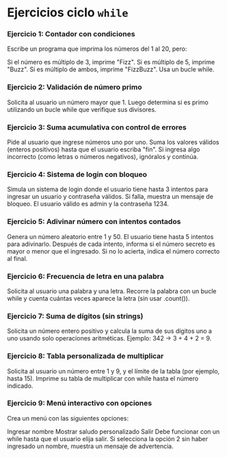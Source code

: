 # Ejercicios ciclo `while`
### Ejercicio 1: Contador con condiciones
Escribe un programa que imprima los números del 1 al 20, pero:

Si el número es múltiplo de 3, imprime "Fizz".
Si es múltiplo de 5, imprime "Buzz".
Si es múltiplo de ambos, imprime "FizzBuzz". Usa un bucle while.

### Ejercicio 2: Validación de número primo
Solicita al usuario un número mayor que 1. Luego determina si es primo utilizando un bucle while que verifique sus divisores.

### Ejercicio 3: Suma acumulativa con control de errores
Pide al usuario que ingrese números uno por uno. Suma los valores válidos (enteros positivos) hasta que el usuario escriba "fin". Si ingresa algo incorrecto (como letras o números negativos), ignóralos y continúa.

### Ejercicio 4: Sistema de login con bloqueo
Simula un sistema de login donde el usuario tiene hasta 3 intentos para ingresar un usuario y contraseña válidos. Si falla, muestra un mensaje de bloqueo. El usuario válido es admin y la contraseña 1234.

### Ejercicio 5: Adivinar número con intentos contados
Genera un número aleatorio entre 1 y 50. El usuario tiene hasta 5 intentos para adivinarlo. Después de cada intento, informa si el número secreto es mayor o menor que el ingresado. Si no lo acierta, indica el número correcto al final.

### Ejercicio 6: Frecuencia de letra en una palabra
Solicita al usuario una palabra y una letra. Recorre la palabra con un bucle while y cuenta cuántas veces aparece la letra (sin usar .count()).

### Ejercicio 7: Suma de dígitos (sin strings)
Solicita un número entero positivo y calcula la suma de sus dígitos uno a uno usando solo operaciones aritméticas. Ejemplo: 342 → 3 + 4 + 2 = 9.

### Ejercicio 8: Tabla personalizada de multiplicar
Solicita al usuario un número entre 1 y 9, y el límite de la tabla (por ejemplo, hasta 15). Imprime su tabla de multiplicar con while hasta el número indicado.

### Ejercicio 9: Menú interactivo con opciones
Crea un menú con las siguientes opciones:

Ingresar nombre
Mostrar saludo personalizado
Salir
Debe funcionar con un while hasta que el usuario elija salir. Si selecciona la opción 2 sin haber ingresado un nombre, muestra un mensaje de advertencia.